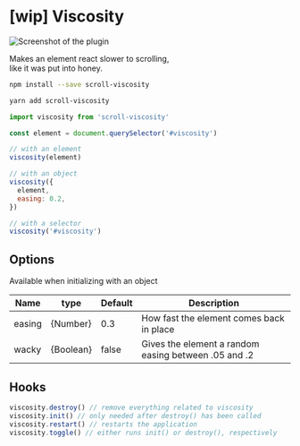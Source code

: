 # [wip] Viscosity

![Screenshot of the plugin](https://i.ibb.co/CBnbxXQ/screenshot.jpg "Screenshot")

Makes an element react slower to scrolling,  
like it was put into honey.

```bash
npm install --save scroll-viscosity
```

```bash
yarn add scroll-viscosity
```

```javascript
import viscosity from 'scroll-viscosity'

const element = document.querySelector('#viscosity')

// with an element
viscosity(element)

// with an object
viscosity({
  element,
  easing: 0.2,
})

// with a selector
viscosity('#viscosity')
```

## Options
Available when initializing with an object

| Name   | type      | Default | Description                                          |
| ------ | --------- | ------- | ---------------------------------------------------- |
| easing | {Number}  | 0.3     | How fast the element comes back in place             |
| wacky  | {Boolean} | false   | Gives the element a random easing between .05 and .2 |

## Hooks
```javascript
viscosity.destroy() // remove everything related to viscosity
viscosity.init() // only needed after destroy() has been called
viscosity.restart() // restarts the application
viscosity.toggle() // either runs init() or destroy(), respectively
```
